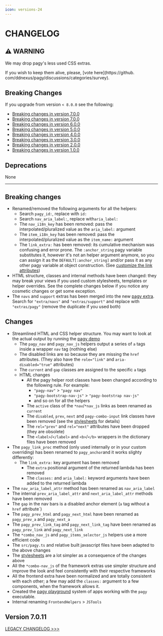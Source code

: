 ```yaml
---
icon: versions-24
---
```


# CHANGELOG

## ⚠ WARNING

We may drop pagy's less used CSS extras. 

If you wish to keep them alive, please, [vote here](https://github.
com/ddnexus/pagy/discussions/categories/survey).

## Breaking Changes

If you upgrade from version `< 8.0.0` see the following:

- [Breaking changes in version 7.0.0](#version-800)
- [Breaking changes in version 7.0.0](CHANGELOG_LEGACY.md#version-700)
- [Breaking changes in version 6.0.0](CHANGELOG_LEGACY.md#version-600)
- [Breaking changes in version 5.0.0](CHANGELOG_LEGACY.md#version-500)
- [Breaking changes in version 4.0.0](CHANGELOG_LEGACY.md#version-400)
- [Breaking changes in version 3.0.0](CHANGELOG_LEGACY.md#version-300)
- [Breaking changes in version 2.0.0](CHANGELOG_LEGACY.md#version-200)
- [Breaking changes in version 1.0.0](CHANGELOG_LEGACY.md#version-100)

## Deprecations

None
<hr>

## Breaking changes

- Renamed/removed the following arguments for all the helpers:
  - Search `pagy_id:`, replace with `id:`
  - Search `nav_aria_label:`, replace with`aria_label:`
  - The `nav_i18n_key` has been removed: pass the interpolated/pluralized value as the `aria_label:` argument
  - The `item_i18n_key` has been removed: pass the interpolated/pluralized value as the `item_name:` argument
  - The `link_extra:` has been removed: its cumulative mechanism was confusing and error prone. The `:anchor_string` pagy
    variable substitutes it, however it's not an helper argument anymore, so you can assign it as the `DEFAULT[:anchor_string]`
    and/or pass it as any other pagy variable at object construction. (See [customize the link attributes](https://ddnexus.github.io/pagy/docs/how-to/#customize-the-link-attributes))
- HTML structure, classes and internal methods have been changed: they may break your views if you used custom stylesheets, 
  templates or helper overrides. See the complete changes below if you notice any cosmetic changes or get some exception.
- The `navs` and `support` extras has been merged into the new [pagy extra](https://ddnexus.github.io/pagy/docs/extras/pagy). 
  Search for `"extra/navs"` and 
  `"extras/support"` and replace with `"extras/pagy"` (remove the duplicate if you used both) 

## Changes

- Streamlined HTML and CSS helper structure. You may want to look at the actual output by running the [pagy demo](https://ddnexus.github.io/pagy/playground.md#3-demo-app)
  - The `pagy_nav` and `pagy_nav_js` helpers output a series of `a` tags inside a wrapper `nav` tag (nothing else)
  - The disabled links are so because they are missing the `href` attributes. (They also have the `role="link"` and `aria-disabled="true"` attributes)
  - The `current` and `gap` classes are assigned to the specific `a` tags
  - HTML changes
    - All the pagy helper root classes have been changed according to the following rule. For example:
      - `"pagy-nav"` > `"pagy nav"`
      - `"pagy-bootstrap-nav-js"` > `"pagy-bootstrap nav-js"`
      - and so on for all the helpers
    - The `active` class of the `*nav`/`*nav_js` links as been renamed as `current`
    - The `disabled`, `prev`, `next` and `pagy-combo-input` link classes have been removed (see the [stylesheets](https://ddnexus.github.io/pagy/docs/api/stylesheets/#pagy-scss) for details)
    - The `rel="prev"` and  `rel="next"` attributes have been dropped (they are obsolete)
    - The `<label>`/`</label>` and `<b>`/`</b>` wrappers in the dictionary files have been removed
- The `pagy_link_proc` method (only used internally or in your custom overriding) has been renamed to `pagy_anchor`and it works
  slighty differently:
  - The `link_extra:` key argument has been removed
    - The `extra` positional argument of the returned lambda has been removed
    - The `classes:` and `aria_label:` keyword arguments have been added to the returned lambda
- The `nav_aria_label_attr` method has been renamed as `nav_aria_label`
- The internal `prev_aria_label_attr` and `next_aria_label_attr` methods have been removed
- The `gap` in the nav bars is a disabled anchor element (`a` tag without a `href` attribute`)
- The `pagy_prev_html` and `pagy_next_html` have been renamed as `pagy_prev_a` and `pagy_next_a`
- The `pagy_prev_link_tag` and `pagy_next_link_tag` have been renamed as `pagy_prev_link` and `pagy_next_link`
- The `*combo_nav_js` and `pagy_items_selector_js` helpers use a more efficient code
- The `src/pagy.ts` and relative built javascript files have been adapted to the above changes
- The [stylesheets](https://ddnexus.github.io/pagy/docs/api/stylesheets/) are a lot simpler as a consequence of the changes above
- All the `*combo-nav_js` of the framework extras use simpler structure and improve the look and feel consistently with their
  respective frameworks
- All the frontend extra have been normalized and are totally consistent with each other; a few may add the `classes:` 
  argument to a few components, when the framework allows it.
- Created the [pagy playground](https://ddnexus.github.io/pagy/playground) system of apps working with the `pagy` executable.
- Internal renaming `FrontendHelpers` > `JSTools`

## Version 7.0.11

[LEGACY CHANGELOG >>>](CHANGELOG_LEGACY.md) 
